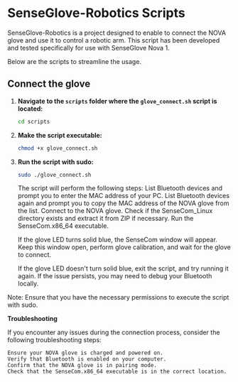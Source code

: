# SenseGlove-Robotics Scripts

SenseGlove-Robotics is a project designed to enable to connect the NOVA glove and use it to control a robotic arm. This script has been developed and tested specifically for use with SenseGlove Nova 1.

Below are the scripts to streamline the usage.

## Connect the glove

1. **Navigate to the `scripts` folder where the `glove_connect.sh` script is located:**

    ```bash
    cd scripts
    ```

2. **Make the script executable:**

    ```bash
    chmod +x glove_connect.sh
    ```

3. **Run the script with sudo:**

    ```bash
    sudo ./glove_connect.sh
    ```

    The script will perform the following steps:
        List Bluetooth devices and prompt you to enter the MAC address of your PC.
        List Bluetooth devices again and prompt you to copy the MAC address of the NOVA glove from the list.
        Connect to the NOVA glove.
        Check if the SenseCom_Linux directory exists and extract it from ZIP if necessary.
        Run the SenseCom.x86_64 executable.

    If the glove LED turns solid blue, the SenseCom window will appear. Keep this window open, perform glove calibration, and wait for the glove to connect.

    If the glove LED doesn't turn solid blue, exit the script, and try running it again. If the issue persists, you may need to debug your Bluetooth locally.

Note: Ensure that you have the necessary permissions to execute the script with sudo.

**Troubleshooting**

If you encounter any issues during the connection process, consider the following troubleshooting steps:

    Ensure your NOVA glove is charged and powered on.
    Verify that Bluetooth is enabled on your computer.
    Confirm that the NOVA glove is in pairing mode.
    Check that the SenseCom.x86_64 executable is in the correct location.